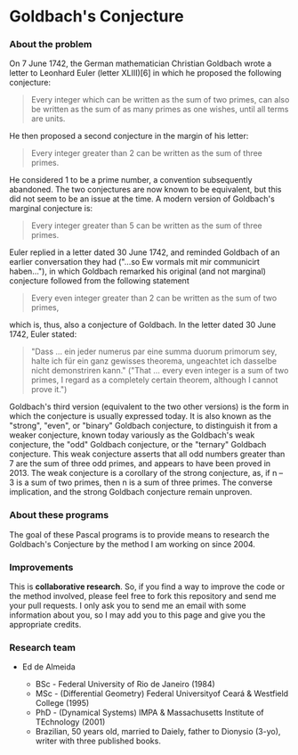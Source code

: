 # Goldbach's Conjecture

### About the problem

On 7 June 1742, the German mathematician Christian Goldbach wrote a letter to Leonhard Euler (letter XLIII)[6] in which he proposed the following conjecture:

> Every integer which can be written as the sum of two primes, can also be written as the sum of as many primes as one wishes, until all terms are units.

He then proposed a second conjecture in the margin of his letter:

> Every integer greater than 2 can be written as the sum of three primes.

He considered 1 to be a prime number, a convention subsequently abandoned. The two conjectures are now known to be equivalent, but this did not seem to be an issue at the time. A modern version of Goldbach's marginal conjecture is:

> Every integer greater than 5 can be written as the sum of three primes.

Euler replied in a letter dated 30 June 1742, and reminded Goldbach of an earlier conversation they had ("…so Ew vormals mit mir communicirt haben…"), in which Goldbach remarked his original (and not marginal) conjecture followed from the following statement

> Every even integer greater than 2 can be written as the sum of two primes,

which is, thus, also a conjecture of Goldbach. In the letter dated 30 June 1742, Euler stated:

> "Dass … ein jeder numerus par eine summa duorum primorum sey, halte ich für ein ganz gewisses theorema, ungeachtet ich dasselbe nicht demonstriren kann." ("That … every even integer is a sum of two primes, I regard as a completely certain theorem, although I cannot prove it.")

Goldbach's third version (equivalent to the two other versions) is the form in which the conjecture is usually expressed today. It is also known as the "strong", "even", or "binary" Goldbach conjecture, to distinguish it from a weaker conjecture, known today variously as the Goldbach's weak conjecture, the "odd" Goldbach conjecture, or the "ternary" Goldbach conjecture. This weak conjecture asserts that all odd numbers greater than 7 are the sum of three odd primes, and appears to have been proved in 2013. The weak conjecture is a corollary of the strong conjecture, as, if n – 3 is a sum of two primes, then n is a sum of three primes. The converse implication, and the strong Goldbach conjecture remain unproven.

### About these programs

The goal of these Pascal programs is to provide means to research the Goldbach's Conjecture by the method I am working on since 2004.

### Improvements

This is **collaborative research**. So, if you find a way to improve the code or the method involved, please feel free to fork this repository and send me your pull requests. I only ask you to send me an email with some information about you, so I may add you to this page and give you the appropriate credits.

### Research team

- Ed de Almeida
  
  - BSc - Federal University of Rio de Janeiro (1984)
  - MSc - (Differential Geometry) Federal Universityof Ceará & Westfield College (1995)
  - PhD - (Dynamical Systems) IMPA & Massachusetts Institute of TEchnology (2001)
  - Brazilian, 50 years old, married to Daiely, father to Dionysio (3-yo), writer with three published books.
